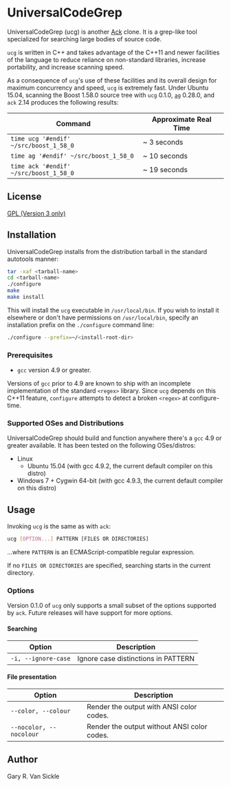 # UniversalCodeGrep

UniversalCodeGrep (ucg) is another [Ack](http://beyondgrep.com/) clone.  It is a grep-like tool specialized for searching large bodies of source code.

`ucg` is written in C++ and takes advantage of the C++11 and newer facilities of the language to reduce reliance on non-standard libraries, increase portability, and increase scanning speed.

As a consequence of `ucg`'s use of these facilities and its overall design for maximum concurrency and speed, `ucg` is extremely fast.  Under Ubuntu 15.04, scanning the Boost 1.58.0 source tree with `ucg` 0.1.0, [`ag`](http://geoff.greer.fm/ag/) 0.28.0, and `ack` 2.14 produces the following results:

| Command | Approximate Real Time |
|---------|-----------------------|
| `time ucg '#endif' ~/src/boost_1_58_0` | ~ 3 seconds |
| `time ag '#endif' ~/src/boost_1_58_0` | ~ 10 seconds |
| `time ack '#endif' ~/src/boost_1_58_0` | ~ 19 seconds |

## License

[GPL (Version 3 only)](https://github.com/gvansickle/ucg/blob/master/COPYING)

## Installation

UniversalCodeGrep installs from the distribution tarball in the standard autotools manner:

```sh
tar -xaf <tarball-name>
cd <tarball-name>
./configure
make
make install
```

This will install the `ucg` executable in `/usr/local/bin`.  If you wish to install it elsewhere or don't have permissions on `/usr/local/bin`, specify an installation prefix on the `./configure` command line:

```sh
./configure --prefix=~/<install-root-dir>
```

### Prerequisites

- `gcc` version 4.9 or greater.

Versions of `gcc` prior to 4.9 are known to ship with an incomplete implementation of the standard `<regex>` library.  Since `ucg` depends on this C++11 feature, `configure` attempts to detect a broken `<regex>` at configure-time.

### Supported OSes and Distributions

UniversalCodeGrep should build and function anywhere there's a `gcc` 4.9 or greater available.  It has been tested on the following OSes/distros:

- Linux
  - Ubuntu 15.04 (with gcc 4.9.2, the current default compiler on this distro)
- Windows 7 + Cygwin 64-bit (with gcc 4.9.3, the current default compiler on this distro)

## Usage

Invoking `ucg` is the same as with `ack`:

```sh
ucg [OPTION...] PATTERN [FILES OR DIRECTORIES]
```

...where `PATTERN` is an ECMAScript-compatible regular expression.

If no `FILES OR DIRECTORIES` are specified, searching starts in the current directory.

### Options

Version 0.1.0 of `ucg` only supports a small subset of the options supported by `ack`.  Future releases will have support for more options.

#### Searching

| Option | Description |
|----------------------|------------------------------------------|
| `-i, --ignore-case`    |      Ignore case distinctions in PATTERN |


#### File presentation

| Option | Description |
|----------------------|------------------------------------------|
| `--color, --colour`   |   Render the output with ANSI color codes. |
| `--nocolor, --nocolour` | Render the output without ANSI color codes. |

## Author

Gary R. Van Sickle
